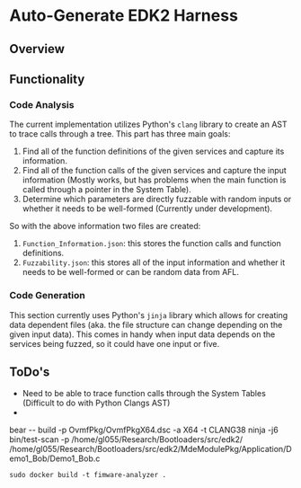 # Auto-Generate EDK2 Harness

## Overview

## Functionality

### Code Analysis
The current implementation utilizes Python's `clang` library to create an AST to trace calls through a tree. This part has three main goals:

1. Find all of the function definitions of the given services and capture its information.
2. Find all of the function calls of the given services and capture the input information (Mostly works, but has problems when the main function is called through a pointer in the System Table).
3. Determine which parameters are directly fuzzable with random inputs or whether it needs to be well-formed (Currently under development). 

So with the above information two files are created:

1. `Function_Information.json`: this stores the function calls and function definitions.
2. `Fuzzability.json`: this stores all of the input information and whether it needs to be well-formed or can be random data from AFL.

### Code Generation
This section currently uses Python's `jinja` library which allows for creating data dependent files (aka. the file structure can change depending on the given input data). This comes in handy when input data depends on the services being fuzzed, so it could have one input or five. 

## ToDo's
- Need to be able to trace function calls through the System Tables (Difficult to do with Python Clangs AST)
- 
bear -- build -p OvmfPkg/OvmfPkgX64.dsc -a X64 -t CLANG38
ninja -j6
bin/test-scan -p /home/gl055/Research/Bootloaders/src/edk2/ /home/gl055/Research/Bootloaders/src/edk2/MdeModulePkg/Application/Demo1_Bob/Demo1_Bob.c

```
sudo docker build -t fimware-analyzer .
```